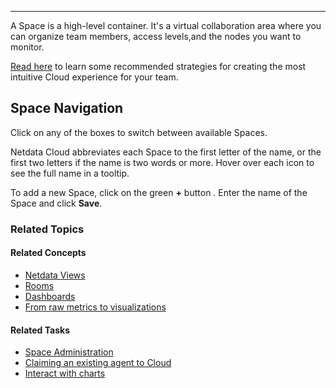 <!--
title: "Spaces"
sidebar_label: "Spaces"
custom_edit_url: "https://github.com/netdata/netdata/blob/master/docs/concepts/netdata-cloud/spaces.md"
sidebar_position: "1600"
learn_status: "Published"
learn_topic_type: "Concepts"
learn_rel_path: "Concepts/Netdata cloud"
learn_docs_purpose: "Present the purpose of Spaces"
-->


**********************************************************************

A Space is a high-level container. It's a virtual collaboration area  where you can organize team members, access levels,and the
nodes you want to monitor.

[Read here](https://github.com/netdata/netdata/blob/master/docs/tasks/setup/setup-spaces-and-rooms.md#how-to-organize-your-netdata-cloud) to learn some recommended strategies for creating the most intuitive Cloud experience for your team.

## Space Navigation

Click on any of the boxes to switch between available Spaces.

Netdata Cloud abbreviates each Space to the first letter of the name, or the first two letters if the name is two words
or more. Hover over each icon to see the full name in a tooltip.

To add a new Space, click on the green **+** button . Enter the name of the Space and click **Save**.

<!-- is this a task already

## Space Management

Manage your spaces by selecting in a particular space and clicking in the small gear icon in the lower left corner. This
will open a side tab in which you can:

1. _Configure this Space*_, in the first tab (**Space**) you can change the name, description or/and some privilege
   options of this space

2. _Edit the War Rooms*_, click on the **War rooms** tab to add or remove War Rooms.

3. _Connect nodes*_, click on **Nodes** tab. Copy the claiming script to your node and run it. See the
   [connect to Cloud doc](https://github.com/netdata/netdata/blob/master/docs/tasks/setup/claim-existing-agent-to-cloud.md) for details.

4. _Manage the users*_, click on **Users**. The relative [Task](https://github.com/netdata/netdata/blob/master/docs/tasks/setup/space-administration/rooms.md#add-users-to-a-war-room)
   that details the invitation process.

5. _Manage notification setting*_, click on **Notifications** tab to turn off/on notification methods.

6. _Manage your bookmarks*_, click on the **Bookmarks** tab to add or remove bookmarks that you need.

:::note \* This action requires admin rights for this space
:::

## Obsolete Offline Nodes

Netdata admin users now have the ability to remove obsolete nodes from a space, with the following conditions recognized:

- Only offline nodes can be marked obsolete (Live nodes and stale nodes cannot be obsoleted)
- Node obsoletion works across the entire space, so the obsoleted node will be removed from all rooms belonging to the
  space
- If the obsoleted nodes eventually become live or online once more they will be automatically re-added to the space

-->

### Related Topics

#### **Related Concepts**
- [Netdata Views](https://github.com/netdata/netdata/blob/master/docs/concepts/netdata-cloud/netdata-views.md)
- [Rooms](https://github.com/netdata/netdata/blob/master/docs/concepts/netdata-cloud/rooms.md)
- [Dashboards](https://github.com/netdata/netdata/blob/master/docs/concepts/visualizations/dashboards.md)
- [From raw metrics to visualizations](https://github.com/netdata/netdata/blob/master/docs/concepts/visualizations/from-raw-metrics-to-visualization.md)

#### Related Tasks
- [Space Administration](https://github.com/netdata/netdata/blob/master/docs/tasks/setup/space-administration/spaces.md)
- [Claiming an existing agent to Cloud](https://github.com/netdata/netdata/blob/master/docs/tasks/setup/claim-existing-agent-to-cloud.md)
- [Interact with charts](https://github.com/netdata/netdata/blob/master/docs/tasks/operations/interact-with-the-charts.md)
